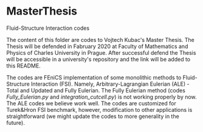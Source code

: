 # MasterThesis
Fluid-Structure Interaction codes

The content of this folder are codes to Vojtech Kubac's Master Thesis.
The Thesis will be defended in Fabruary 2020 at Faculty of Mathematics and Physics of 
Charles University in Prague. After successful defend the Thesis will be accessible in a 
university's repository and the link will be added to this README.

The codes are FEniCS implementation of some monolithic methods to Fluid-Structure Interaction (FSI).
Namely, Arbitrary-Lagrangian Eulerian (ALE) - Total and Updated and Fully Eulerian.
The Fully Eulerian method (codes *Fully_Eulerian.py* and *integration_cutcell.py*) 
is not working properly by now. The ALE codes we believe work well.
The codes are customized for Turek&Hron FSI benchmark, however, modification to other
applications is straightforward (we might update the codes to more generality in the future).
